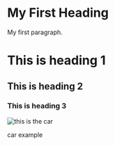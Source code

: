 <html>
<body>

<h1>My First Heading</h1>
<p>My first paragraph.</p>


<h1>This is heading 1</h1>
<h2>This is heading 2</h2>
<h3>This is heading 3</h3>
<img  src= " https://images.pexels.com/photos/3729464/pexels-photo-3729464.jpeg?auto=compress&cs=tinysrgb&w=1260&h=750&dpr=1 " alt= "this is the car" />

<p> car example </p>
</body>
</html>
